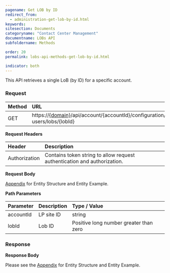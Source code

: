 ```yaml
---
pagename: Get LOB by ID
redirect_from:
  - administration-get-lob-by-id.html
keywords:
sitesection: Documents
categoryname: "Contact Center Management"
documentname: LOBs API
subfoldername: Methods

order: 20
permalink: lobs-api-methods-get-lob-by-id.html

indicator: both
---
```


This API retrieves a single LoB (by ID) for a specific account.

### Request

|Method   |   URL    |
|:--------  | :----------------- |
| GET     |    https://[{domain}](/agent-domain-domain-api.html)/api/account/{accountId}/configuration/le-users/lobs/{lobId}|

**Request Headers**

|Header     |     Description  |
|:------------  | :---------------------  |
| Authorization  | Contains token string to allow request authentication and authorization. |

**Request Body**

[Appendix](administration-lobs-appendix.html) for Entity Structure and Entity Example.

**Path Parameters**

| Parameter    |   Description   |   Type / Value      |
|:------------  | :------------- |  :----------------- |
|accountId   |    LP site ID   |    string  |
|lobId       |  Lob ID       |  Positive long number greater than zero |

### Response

**Response Body**

Please see the [Appendix](administration-lobs-appendix.html) for Entity Structure and Entity Example.